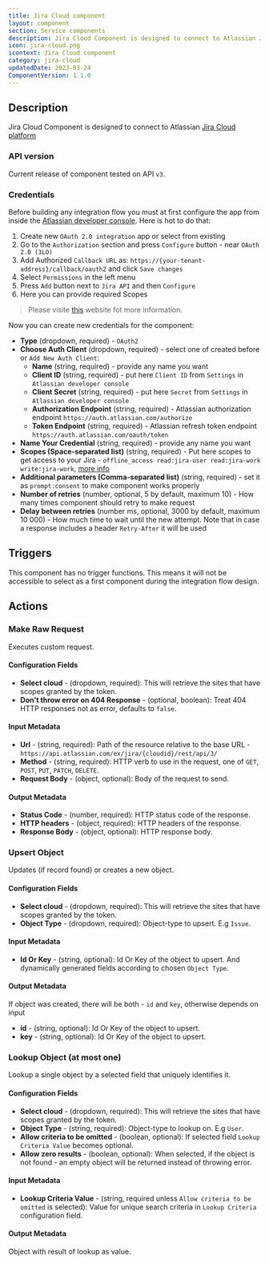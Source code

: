 ```yaml
---
title: Jira Cloud component
layout: component
section: Service components
description: Jira Cloud Component is designed to connect to Atlassian Jira Cloud platform.
icon: jira-cloud.png
icontext: Jira Cloud component
category: jira-cloud
updatedDate: 2023-03-24
ComponentVersion: 1.1.0
---
```


## Description

Jira Cloud Component is designed to connect to Atlassian [Jira Cloud platform](https://developer.atlassian.com/cloud/jira/platform/rest/v3/intro/)

### API version

Current release of component tested on API `v3`.

### Credentials

Before building any integration flow you must at first configure the app from inside the [Atlassian developer console](https://developer.atlassian.com/console/myapps/). Here is hot to do that:

1. Create new `OAuth 2.0 integration` app or select from existing
2. Go to the `Authorization` section and press `Configure` button - near `OAuth 2.0 (3LO)`
3. Add Authorized `Callback URL` as: `https://{your-tenant-address}/callback/oauth2` and click `Save changes`
4. Select `Permissions` in the left menu
5. Press `Add` button next to `Jira API` and then `Configure`
6. Here you can provide required Scopes

> Please visite [this](https://developer.atlassian.com/cloud/jira/platform/oauth-2-3lo-apps/#enabling-oauth-2-0--3lo-) website fot more information.

Now you can create new credentials for the component:

* **Type** (dropdown, required) - `OAuth2`
* **Choose Auth Client** (dropdown, required) - select one of created before or `Add New Auth Client`:
  * **Name** (string, required) - provide any name you want
  * **Client ID** (string, required) - put here `Client ID` from `Settings` in `Atlassian developer console`
  * **Client Secret** (string, required) - put here `Secret` from `Settings` in `Atlassian developer console`
  * **Authorization Endpoint** (string, required) - Atlassian authorization endpoint `https://auth.atlassian.com/authorize`
  * **Token Endpoint** (string, required) - Atlassian refresh token endpoint `https://auth.atlassian.com/oauth/token`
* **Name Your Credential** (string, required) - provide any name you want
* **Scopes (Space-separated list)** (string, required) - Put here scopes to get access to your Jira - `offline_access read:jira-user read:jira-work write:jira-work`, [more info](https://developer.atlassian.com/cloud/jira/platform/scopes-for-oauth-2-3LO-and-forge-apps/)
* **Additional parameters (Comma-separated list)** (string, required) - set it as `prompt:consent` to make component works properly
* **Number of retries** (number, optional, 5 by default, maximum 10) - How many times component should retry to make request
* **Delay between retries** (number ms, optional, 3000 by default, maximum 10 000) - How much time to wait until the new attempt. Note that in case a response includes a header `Retry-After` it will be used

## Triggers

This component has no trigger functions. This means it will not be accessible to
select as a first component during the integration flow design.

## Actions

### Make Raw Request

Executes custom request.

#### Configuration Fields

* **Select cloud** - (dropdown, required): This will retrieve the sites that have scopes granted by the token.
* **Don't throw error on 404 Response** - (optional, boolean): Treat 404 HTTP responses not as error, defaults to `false`.

#### Input Metadata

* **Url** - (string, required): Path of the resource relative to the base URL - `https://api.atlassian.com/ex/jira/{cloudid}/rest/api/3/`
* **Method** - (string, required): HTTP verb to use in the request, one of `GET`, `POST`, `PUT`, `PATCH`, `DELETE`.
* **Request Body** - (object, optional): Body of the request to send.

#### Output Metadata

* **Status Code** - (number, required): HTTP status code of the response.
* **HTTP headers** - (object, required): HTTP headers of the response.
* **Response Body** - (object, optional): HTTP response body.

### Upsert Object

Updates (if record found) or creates a new object.

#### Configuration Fields

* **Select cloud** - (dropdown, required): This will retrieve the sites that have scopes granted by the token.
* **Object Type** - (dropdown, required): Object-type to upsert. E.g `Issue`.

#### Input Metadata

* **Id Or Key** - (string, optional): Id Or Key of the object to upsert.
And dynamically generated fields according to chosen `Object Type`.

#### Output Metadata

If object was created, there will be both - `id` and `key`, otherwise depends on input
* **id** - (string, optional): Id Or Key of the object to upsert.
* **key** - (string, optional): Id Or Key of the object to upsert.


### Lookup Object (at most one)

Lookup a single object by a selected field that uniquely identifies it.

#### Configuration Fields

* **Select cloud** - (dropdown, required): This will retrieve the sites that have scopes granted by the token.
* **Object Type** - (string, required): Object-type to lookup on. E.g `User`.
* **Allow criteria to be omitted** - (boolean, optional): If selected field `Lookup Criteria Value` becomes optional.
* **Allow zero results** - (boolean, optional): When selected, if the object is not found - an empty object will be returned instead of throwing error.

#### Input Metadata

* **Lookup Criteria Value** - (string, required unless `Allow criteria to be omitted` is selected): Value for unique search criteria in `Lookup Criteria` configuration field.

#### Output Metadata

Object with result of lookup as value.
